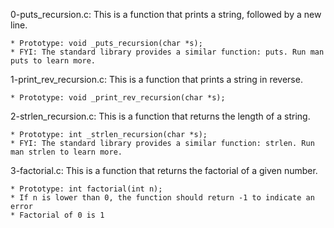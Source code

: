 0-puts_recursion.c: This is a function that prints a string, followed by a new line.

	* Prototype: void _puts_recursion(char *s);
	* FYI: The standard library provides a similar function: puts. Run man puts to learn more.

1-print_rev_recursion.c: This is a function that prints a string in reverse.

	* Prototype: void _print_rev_recursion(char *s);

2-strlen_recursion.c: This is a function that returns the length of a string.

	* Prototype: int _strlen_recursion(char *s);
	* FYI: The standard library provides a similar function: strlen. Run man strlen to learn more.

3-factorial.c: This is a function that returns the factorial of a given number.

	* Prototype: int factorial(int n);
	* If n is lower than 0, the function should return -1 to indicate an error
	* Factorial of 0 is 1
